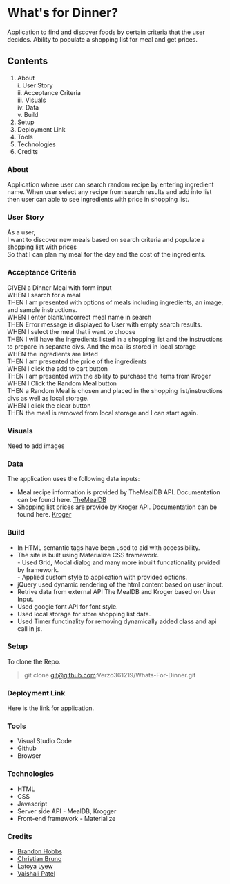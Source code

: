 # What's for Dinner?
Application to find and discover foods by certain criteria that the user decides. Ability to populate a shopping list for meal and get prices.

## Contents
1. About <br/>
            i.   User Story <br/>
            ii.  Acceptance Criteria <br/>
            iii. Visuals <br/>
            iv.  Data <br/>
            v.   Build <br/>
2. Setup
3. Deployment Link
4. Tools 
5. Technologies
7. Credits

### About
 Application where user can search random recipe by entering ingredient name. When user select any recipe from search results and add into list then user can able to see ingredients with price in shopping list.

### User Story
As a user, <br/>
I want to discover new meals based on search criteria and populate a shopping list with prices <br/>
So that I can plan my meal for the day and the cost of the ingredients. <br/>

### Acceptance Criteria
GIVEN a Dinner Meal with form input <br/>
WHEN I search for a meal <br/>
THEN I am presented with options of meals including ingredients, an image, and sample instructions. <br/>
WHEN I enter blank/incorrect meal name in search <br/>
THEN Error message is displayed to User with empty search results. <br/>
WHEN I select the meal that i want to choose <br/>
THEN I will have the ingredients listed in a shopping list and the instructions to prepare in separate divs. And the meal is stored in local storage <br/>
WHEN  the ingredients are listed <br/>
THEN I am presented the price of the ingredients <br/>
WHEN I click the add to cart button <br/>
THEN I am presented with the ability to purchase the items from Kroger <br/>
WHEN I Click the Random Meal button <br/>
THEN a Random Meal is chosen and placed in the shopping list/instructions divs as well as local storage. <br/>
WHEN I click the clear button <br/>
THEN the meal is removed from local storage and I can start again. <br/>

### Visuals
Need to add images

### Data
The application uses the following data inputs:

 - Meal recipe information is provided by TheMealDB API. Documentation can be found here. <a href="https://themealdb.com/"> TheMealDB </a>
 - Shopping list prices are provide by Kroger API. Documentation can be found here. <a href="https://developer.kroger.com/documentation"> Kroger </a>

### Build
- In HTML semantic tags have been used to aid with accessibility.<br/>
- The site is built using Materialize CSS framework.<br/>
      -     Used Grid, Modal dialog and many more inbuilt funcationality prvided by framework.<br/>
      -     Applied custom style to application with provided options.<br/>
- jQuery used dynamic rendering of the html content based on user input.<br/>
- Retrive data from external API The MealDB and Kroger based on User Input.<br/>
- Used google font API for font style.<br/>
- Used local storage for store shopping list data.<br/>
- Used Timer functinality for removing dynamically added class and api call in js.

### Setup
To clone the Repo. <br/>
> git clone git@github.com:Verzo361219/Whats-For-Dinner.git

### Deployment Link
Here is the link for application. <br/>

### Tools
- Visual Studio Code <br/>
- Github <br/>
- Browser <br/>

### Technologies
- HTML <br/>
- CSS <br/>
- Javascript <br/>
- Server side API - MealDB, Krogger <br/>
- Front-end framework - Materialize <br/>

### Credits
- <a href="https://github.com/Verzo361219"> Brandon Hobbs </a> <br/>
- <a href="#"> Christian Bruno </a> <br/>
- <a href="#"> Latoya Lyew </a> <br/>
- <a href="https://github.com/VaishaliQA"> Vaishali Patel </a>